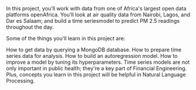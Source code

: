 In this project, you'll work with data from one of Africa's largest open data platforms openAfrica. You'll look at air quality data from Nairobi, Lagos, and Dar es Salaam; and build a time seriesmodel to predict PM 2.5 readings throughout the day.

Some of the things you'll learn in this project are:

How to get data by querying a MongoDB database.
How to prepare time series data for analysis.
How to build an autoregression model.
How to improve a model by tuning its hyperparameters.
Time series models are not only important in public health; they're a key part of Financial Engineering. Plus, concepts you learn in this project will be helpful in Natural Language Processing.

